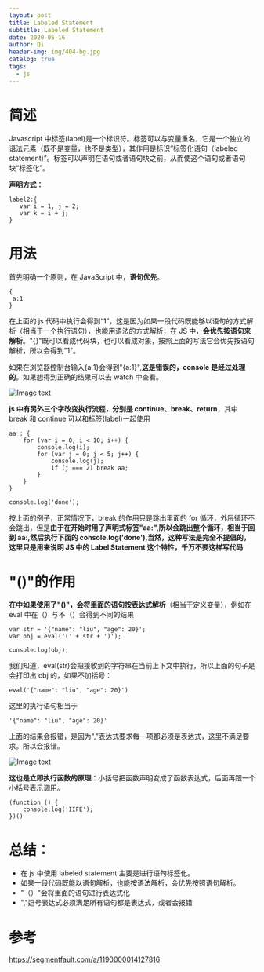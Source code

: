 ```yaml
---
layout: post
title: Labeled Statement
subtitle: Labeled Statement
date: 2020-05-16
author: Qi
header-img: img/404-bg.jpg
catalog: true
tags:
  - js
---
```


# 简述

Javascript 中标签(label)是一个标识符。标签可以与变量重名，它是一个独立的语法元素（既不是变量，也不是类型），其作用是标识”标签化语句（labeled statement)”。标签可以声明在语句或者语句块之前，从而使这个语句或者语句块“标签化”。

**声明方式：**

```
label2:{
   var i = 1, j = 2;
   var k = i + j;
}
```

# 用法

首先明确一个原则，在 JavaScript 中，**语句优先**。

```
{
 a:1
}
```

在上面的 js 代码中执行会得到“1”，这是因为如果一段代码既能够以语句的方式解析（相当于一个执行语句），也能用语法的方式解析，在 JS 中，**会优先按语句来解析**。"{}"既可以看成代码块，也可以看成对象，按照上面的写法它会优先按语句解析，所以会得到"1"。

如果在浏览器控制台输入{a:1}会得到"{a:1}",**这是错误的，console 是经过处理的**。如果想得到正确的结果可以去 watch 中查看。

![Image text](https://user-gold-cdn.xitu.io/2020/5/16/1721e00c8f6bf0cf?w=834&h=448&f=png&s=109937)

**js 中有另外三个字改变执行流程，分别是 continue、break、return**，其中 break 和 continue 可以和标签(label)一起使用

```
aa : {
    for (var i = 0; i < 10; i++) {
        console.log(i);
        for (var j = 0; j < 5; j++) {
            console.log(j);
            if (j === 2) break aa;
        }
    }
}

console.log('done');
```

按上面的例子，正常情况下，break 的作用只是跳出里面的 for 循环，外层循环不会跳出，但是**由于在开始时用了声明式标签"aa:",所以会跳出整个循环，相当于回到 aa:,然后执行下面的 console.log('done'),当然，这种写法是完全不提倡的，这里只是用来说明 JS 中的 Label Statement 这个特性，千万不要这样写代码**

# "()"的作用

**在中如果使用了"()"，会将里面的语句按表达式解析**（相当于定义变量），例如在 eval 中在（）与不（）会得到不同的结果

```
var str = '{"name": "liu", "age": 20}';
var obj = eval('(' + str + ')');

console.log(obj);
```

我们知道，eval(str)会把接收到的字符串在当前上下文中执行，所以上面的句子是会打印出 obj 的，如果不加括号：

```
eval('{"name": "liu", "age": 20}')
```

这里的执行语句相当于

```
'{"name": "liu", "age": 20}'
```

上面的结果会报错，是因为",”表达式要求每一项都必须是表达式，这里不满足要求。所以会报错。

![Image text](https://user-gold-cdn.xitu.io/2020/5/16/1721e1299bc00e7e?w=1034&h=370&f=png&s=142019)

**这也是立即执行函数的原理**：小括号把函数声明变成了函数表达式，后面再跟一个小括号表示调用。

```
(function () {
    console.log('IIFE');
})()
```

# 总结：

- 在 js 中使用 labeled statement 主要是进行语句标签化。
- 如果一段代码既能以语句解析，也能按语法解析，会优先按照语句解析。
- "（）"会将里面的语句进行表达式化
- ","逗号表达式必须满足所有语句都是表达式，或者会报错

# 参考

https://segmentfault.com/a/1190000014127816
